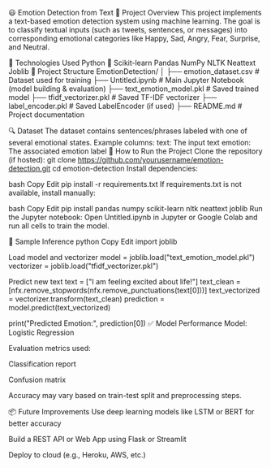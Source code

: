 😃 Emotion Detection from Text
📌 Project Overview
This project implements a text-based emotion detection system using machine learning. The goal is to classify textual inputs (such as tweets, sentences, or messages) into corresponding emotional categories like Happy, Sad, Angry, Fear, Surprise, and Neutral.

🧠 Technologies Used
Python 🐍
Scikit-learn
Pandas
NumPy
NLTK
Neattext
Joblib
📂 Project Structure
EmotionDetection/ │ ├── emotion_dataset.csv # Dataset used for training ├── Untitled.ipynb # Main Jupyter Notebook (model building & evaluation) ├── text_emotion_model.pkl # Saved trained model ├── tfidf_vectorizer.pkl # Saved TF-IDF vectorizer ├── label_encoder.pkl # Saved LabelEncoder (if used) ├── README.md # Project documentation

🔍 Dataset
The dataset contains sentences/phrases labeled with one of several emotional states.
Example columns:
text: The input text
emotion: The associated emotion label
🚀 How to Run the Project
Clone the repository (if hosted):
git clone https://github.com/yourusername/emotion-detection.git
cd emotion-detection
Install dependencies:

bash Copy Edit pip install -r requirements.txt If requirements.txt is not available, install manually:

bash Copy Edit pip install pandas numpy scikit-learn nltk neattext joblib Run the Jupyter notebook: Open Untitled.ipynb in Jupyter or Google Colab and run all cells to train the model.

🧪 Sample Inference python Copy Edit import joblib

Load model and vectorizer
model = joblib.load("text_emotion_model.pkl") vectorizer = joblib.load("tfidf_vectorizer.pkl")

Predict new text
text = ["I am feeling excited about life!"] text_clean = [nfx.remove_stopwords(nfx.remove_punctuations(text[0]))] text_vectorized = vectorizer.transform(text_clean) prediction = model.predict(text_vectorized)

print("Predicted Emotion:", prediction[0]) ✅ Model Performance Model: Logistic Regression

Evaluation metrics used:

Classification report

Confusion matrix

Accuracy may vary based on train-test split and preprocessing steps.

📦 Future Improvements Use deep learning models like LSTM or BERT for better accuracy

Build a REST API or Web App using Flask or Streamlit

Deploy to cloud (e.g., Heroku, AWS, etc.)
